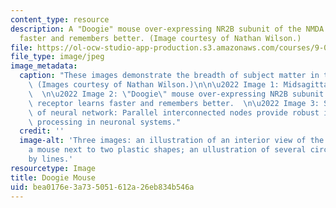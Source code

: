 ```yaml
---
content_type: resource
description: A "Doogie" mouse over-expressing NR2B subunit of the NMDA receptor learns
  faster and remembers better. (Image courtesy of Nathan Wilson.)
file: https://ol-ocw-studio-app-production.s3.amazonaws.com/courses/9-011-the-brain-and-cognitive-sciences-i-fall-2002/bea0176e3a735051612a26eb834b546a_9-011f02-th.jpg
file_type: image/jpeg
image_metadata:
  caption: "These images demonstrate the breadth of subject matter in this course.\
    \ (Images courtesy of Nathan Wilson.)\n\n\u2022 Image 1: Midsagittal brain section.\
    \  \n\u2022 Image 2: \"Doogie\" mouse over-expressing NR2B subunit of the NMDA\
    \ receptor learns faster and remembers better.  \n\u2022 Image 3: Schematic representation\
    \ of neural network: Parallel interconnected nodes provide robust information\
    \ processing in neuronal systems."
  credit: ''
  image-alt: 'Three images: an illustration of an interior view of the human brain;
    a mouse next to two plastic shapes; an ullustration of several circles interconnected
    by lines.'
resourcetype: Image
title: Doogie Mouse
uid: bea0176e-3a73-5051-612a-26eb834b546a
---
```

